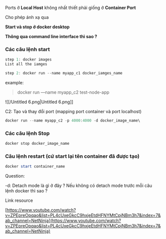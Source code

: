   

  

Ports ở **Local Host** không nhất thiết phải giống ở **Container Port**  
  
Cho phép ánh xạ qua  

  

**Start và stop ở docker desktop**  
  
  
**Thông qua command line interface thì sao ?**

  

### Các câu lệnh start

```PowerShell
step 1: docker images
List all the iamges
```

```PowerShell
step 2: docker run --name myapp_c1 docker_iamges_name
```

example:  
  

> docker run —name myapp_c2 test-node-app

![[/Untitled 6.png|Untitled 6.png]]

  

C2: Tạo và thay đổi port (mapping port container và port localhost)

```PowerShell
docker run --name myapp_c2 -p 4000:4000 -d docker_image_name\
```

  

### Các câu lệnh Stop

```PowerShell
docker stop docker_image_name
```

### Câu lệnh restart (cứ start lại tên container đã được tạo)

```PowerShell
docker start container_name
```

Question:

-d: Detach mode là gì ở đây ? Nếu không có detach mode trước mỗi câu lệnh docker thì sao ?

  

Link resource

[https://www.youtube.com/watch?v=ZPEpreOpqao&list=PL4cUxeGkcC9hxjeEtdHFNYMtCpjNBm3h7&index=7&ab_channel=NetNinja](https://www.youtube.com/watch?v=ZPEpreOpqao&list=PL4cUxeGkcC9hxjeEtdHFNYMtCpjNBm3h7&index=7&ab_channel=NetNinja)